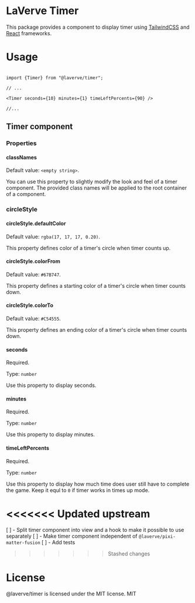 # LaVerve Timer

This package provides a component to display timer using [TailwindCSS](https://tailwindcss.com/) and [React](https://react.dev/) frameworks.

# Usage

```

import {Timer} from "@laverve/timer";

// ...

<Timer seconds={10} minutes={1} timeLeftPercents={90} />

//...

```

## Timer component

### Properties

#### classNames
Default value: `<empty string>`.

You can use this property to slightly modify the look and feel of a timer component. The provided class names will be applied to the root container of a component.

### circleStyle

#### circleStyle.defaultColor
Default value: `rgba(17, 17, 17, 0.20)`.

This property defines color of a timer's circle when timer counts up.

#### circleStyle.colorFrom
Default value: `#67B747`.

This property defines a starting color of a timer's circle when timer counts down.

#### circleStyle.colorTo
Default value: `#C54555`.

This property defines an ending color of a timer's circle when timer counts down.

#### seconds
Required.

Type: `number`

Use this property to display seconds.

#### minutes
Required.

Type: `number`

Use this property to display minutes.

#### timeLeftPercents
Required.

Type: `number`

Use this property to display how much time does user still have to complete the game. Keep it equl to `0` if timer works in times up mode.

<<<<<<< Updated upstream
=======
[ ] - Split timer component into view and a hook to make it possible to use separately
[ ] - Make timer component independent of `@laverve/pixi-matter-fusion`
[ ] - Add tests
>>>>>>> Stashed changes

# License

@laverve/timer is licensed under the MIT license. MIT
